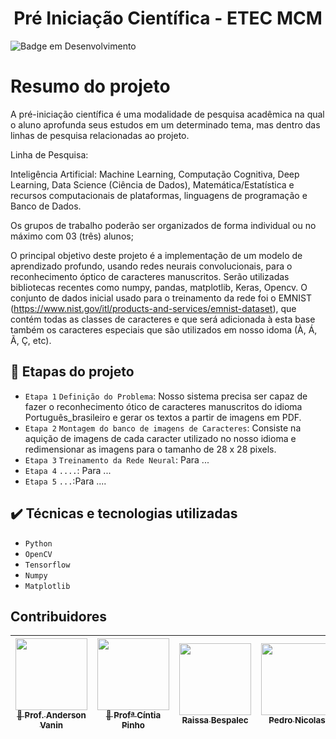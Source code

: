 <h1 align="center"> Pré Iniciação Científica - ETEC MCM </h1>

![Badge em Desenvolvimento](http://img.shields.io/static/v1?label=STATUS&message=EM%20DESENVOLVIMENTO&color=GREEN&style=for-the-badge)

# Resumo do projeto
A pré-iniciação científica é uma modalidade de pesquisa acadêmica na qual o aluno aprofunda seus estudos em um determinado tema, mas dentro das linhas de pesquisa relacionadas ao projeto.

Linha de Pesquisa:

Inteligência Artificial: Machine Learning, Computação Cognitiva, Deep Learning, Data Science (Ciência de Dados), Matemática/Estatística e recursos computacionais de plataformas, linguagens de programação e Banco de Dados.

 

Os grupos de trabalho poderão ser organizados de forma individual ou no máximo com 03 (três) alunos;

O principal objetivo deste projeto é a implementação de um modelo de aprendizado profundo, usando redes neurais convolucionais, para o reconhecimento óptico de caracteres manuscritos. Serão utilizadas bibliotecas recentes como numpy, pandas, matplotlib, Keras, Opencv. O conjunto de dados inicial usado para o treinamento da rede foi o EMNIST (https://www.nist.gov/itl/products-and-services/emnist-dataset), que contém todas as classes de caracteres e que será adicionada à esta base também os caracteres especiais que são utilizados em nosso idoma (À, Á, Ã, Ç, etc).

## 🔨 Etapas do projeto

- `Etapa 1` `Definição do Problema`: Nosso sistema precisa ser capaz de fazer o reconhecimento ótico de caracteres manuscritos do idioma Português_brasileiro e gerar os textos a partir de imagens em PDF.
- `Etapa 2` `Montagem do banco de imagens de Caracteres`: Consiste na aquição de imagens de cada caracter utilizado no nosso idioma e redimensionar as imagens para o tamanho de 28 x 28 pixels.
- `Etapa 3` `Treinamento da Rede Neural`: Para ...
- `Etapa 4` `....`: Para ...
- `Etapa 5` `...`:Para .... 

## ✔️ Técnicas e tecnologias utilizadas

- ``Python``
- ``OpenCV``
- ``Tensorflow``
- ``Numpy``
- ``Matplotlib``


## Contribuidores

| [<img src="https://avatars.githubusercontent.com/u/101676959?s=96&v=4" width=115><br><sub>🚀 Prof. Anderson Vanin</sub>](https://github.com/profandersonvanin01) |  [<img src="https://avatars.githubusercontent.com/u/64447526?v=4" width=115><br><sub>🚀 Profª Cíntia Pinho</sub>](https://github.com/profcintiapinho)|  [<img src="https://avatars.githubusercontent.com/u/79861204?v=4" width=115><br><sub>Raissa Bespalec</sub>](https://github.com/rahbespalec)|  [<img src="https://avatars.githubusercontent.com/u/79856294?v=4" width=115><br><sub>Pedro Nicolas</sub>](https://github.com/projetos-nicolascosta)|  [<img src="https://avatars.githubusercontent.com/u/79860690?v=4" width=115><br><sub>Laura Jeronimo</sub>](https://github.com/laura-jeronimo) 
| :---: | :---: | :---: |:---: |:---: |
